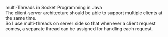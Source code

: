 multi-Threads in Socket Programming in Java  
The client-server architecture should be able to support multiple clients at the same time.  
So I use multi-threads on server side so that whenever a client request comes, a separate thread can be assigned for handling each request.
